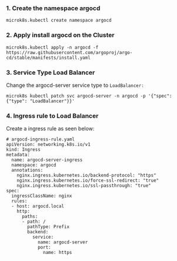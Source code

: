 ### 1. Create the  namespace argocd

```
microk8s.kubectl create namespace argocd
```

### 2. Apply install argocd on the Cluster

```
microk8s.kubectl apply -n argocd -f https://raw.githubusercontent.com/argoproj/argo-cd/stable/manifests/install.yaml
```
### 3. Service Type Load Balancer

Change the argocd-server service type to ``LoadBalancer:``

```
microk8s kubectl patch svc argocd-server -n argocd -p '{"spec": {"type": "LoadBalancer"}}'
```

### 4. Ingress rule to Load Balancer

Create a ingress rule as seen below:

```
# argocd-ingress-rule.yaml
apiVersion: networking.k8s.io/v1
kind: Ingress
metadata:
  name: argocd-server-ingress
  namespace: argocd
  annotations:
    nginx.ingress.kubernetes.io/backend-protocol: "https"
    nginx.ingress.kubernetes.io/force-ssl-redirect: "true"
    nginx.ingress.kubernetes.io/ssl-passthrough: "true"
spec:
  ingressClassName: nginx
  rules:
  - host: argocd.local
    http:
      paths:
      - path: /
        pathType: Prefix
        backend:
          service:
            name: argocd-server
            port:
              name: https

```
